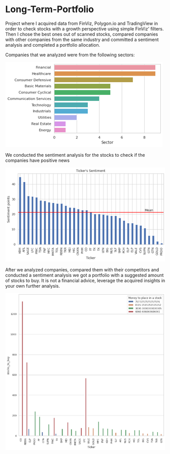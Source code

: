 # Long-Term-Portfolio
Project where I acquired data from FinViz, Polygon.io and TradingView in order to check stocks with a growth perspective using simple FinViz' filters.
Then I chose the best ones out of scanned stocks, compared companies with other companies from the same industry and committed a sentiment analysis and completed a portfolio allocation. 

Companies that we analyzed were from the following sectors:

![sectors](1.png)


We conducted the sentiment analysis for the stocks to check if the companies have positive news

![sentiment](2.png)

After we analyzed companies, compared them with their competitors and conducted a sentiment analysis we got a portfolio with a suggested amount of stocks to buy. It is not a financial advice, leverage the acquired insights in your own further analysis.

![final](3.png)
